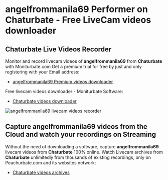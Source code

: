 # angelfrommanila69 Performer on Chaturbate - Free LiveCam videos downloader

## Chaturbate Live Videos Recorder

Monitor and record livecam videos of **angelfrommanila69** from **Chaturbate** with Moniturbate.com
Get a premium trial for free by just and only registering with your Email address:
* [angelfrommanila69 Premium videos downloader](https://moniturbate.com/request-demo-licence-key.html)

Free livecam videos downloader - Moniturbate Software:
* [Chaturbate videos downloader](https://moniturbate.com/moniturbate-download-software.html)

![angelfrommanila69 livecam videos recorder](https://peachurnet.com/templates/moniturbate-software.png)


## Capture angelfrommanila69 videos from the Cloud and watch your recordings on Streaming

Without the need of downloading a software, capture **angelfrommanila69** livecam videos from **Chaturbate** 100% online.
Watch Livecam archives from **Chaturbate** unlimitedly from thousands of existing recordings, only on Peachurbate.com and its websites network:
* [Chaturbate videos archives](https://peachurnet.com/)